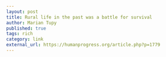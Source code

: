 ```yaml
---
layout: post
title: Rural life in the past was a battle for survival
author: Marian Tupy
published: true
tags: rich
category: link
external_url: https://humanprogress.org/article.php?p=1779
---
```

